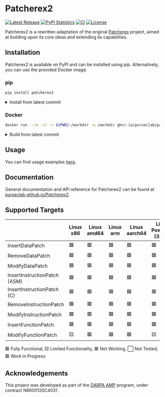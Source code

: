 # Patcherex2

[![Latest Release](https://img.shields.io/pypi/v/patcherex2.svg)](https://pypi.python.org/pypi/patcherex2/)
[![PyPI Statistics](https://img.shields.io/pypi/dm/patcherex2.svg)](https://pypistats.org/packages/patcherex2)
[![CI](https://img.shields.io/github/actions/workflow/status/purseclab/patcherex2/ci.yml?label=CI
)](https://github.com/purseclab/Patcherex2/actions/workflows/test.yml)
[![License](https://img.shields.io/github/license/purseclab/patcherex2.svg)](https://github.com/purseclab/Patcherex2/blob/main/LICENSE)

Patcherex2 is a rewritten adaptation of the original [Patcherex](https://github.com/angr/patcherex) project, aimed at building upon its core ideas and extending its capabilities.

## Installation

Patcherex2 is available on PyPI and can be installed using pip. Alternatively, you can use the provided Docker image.

### pip
```bash
pip install patcherex2
```
<details>
<summary>Install from latest commit</summary>

```bash
pip install git+https://github.com/purseclab/Patcherex2.git
```
</details>

### Docker
```bash
docker run --rm -it -v ${PWD}:/workdir -w /workdir ghcr.io/purseclab/patcherex2
```

<details>
<summary>Build from latest commit</summary>

```bash
docker build -t --platform linux/amd64 patcherex2 https://github.com/purseclab/Patcherex2.git
docker run --rm -it -v ${PWD}:/workdir -w /workdir patcherex2
```
</details>


## Usage
You can find usage examples [here](https://purseclab.github.io/Patcherex2/examples/insert_instruction_patch/).


## Documentation
General documentation and API reference for Patcherex2 can be found at [purseclab.github.io/Patcherex2](https://purseclab.github.io/Patcherex2/).


## Supported Targets

|           | Linux x86 | Linux amd64 | Linux arm | Linux aarch64 | Linux PowerPC (32bit) | Linux PowerPC (64bit) | Linux PowerPCle (64bit) | Linux MIPS (32bit) | Linux MIPS (64bit) | Linux MIPSEL<br>​(32bit) | Linux MIPSEL<br>(64bit) | SPARCv8 (LEON3) | PowerPC (VLE) (IHEX)
|-|-|-|-|-|-|-|-|-|-|-|-|-|-|
InsertDataPatch              | 🟩 | 🟩 | 🟩 | 🟩 | 🟩 | 🟩 | 🟩 | 🟩 | 🟩 | 🟩 | 🟩 | ⬜ | ⬜ |
RemoveDataPatch              | 🟩 | 🟩 | 🟩 | 🟩 | 🟩 | 🟩 | 🟩 | 🟩 | 🟩 | 🟩 | 🟩 | ⬜ | ⬜ |
ModifyDataPatch              | 🟩 | 🟩 | 🟩 | 🟩 | 🟩 | 🟩 | 🟩 | 🟩 | 🟩 | 🟩 | 🟩 | ⬜ | ⬜ |
InsertInstructionPatch (ASM) | 🟩 | 🟩 | 🟩 | 🟩 | 🟩 | 🟩 | 🟩 | 🟩 | 🟩 | 🟩 | 🟩 | ⬜ | ⬜ |
InsertInstructionPatch (C)   | 🟥 | 🟩 | 🟥 | 🟪 | 🟥 | 🟥 | 🟥 | 🟥 | 🟥 | 🟥 | 🟥 | 🟥 | 🟥 |
RemoveInstructionPatch       | 🟩 | 🟩 | 🟩 | 🟩 | 🟩 | 🟩 | 🟩 | 🟩 | 🟩 | 🟩 | 🟩 | ⬜ | ⬜ |
ModifyInstructionPatch       | 🟩 | 🟩 | 🟩 | 🟩 | 🟩 | 🟩 | 🟩 | 🟩 | 🟩 | 🟩 | 🟩 | ⬜ | ⬜ |
InsertFunctionPatch          | 🟩 | 🟩 | 🟩 | 🟩 | 🟩 | 🟩 | 🟩 | 🟩 | 🟩 | 🟩 | 🟩 | ⬜ | ⬜ |
ModifyFunctionPatch          | 🟨 | 🟩 | 🟩 | 🟩 | 🟨 | 🟨 | 🟨 | 🟨 | 🟨 | 🟨 | 🟨 | ⬜ | ⬜ |

🟩 Fully Functional, 🟨 Limited Functionality, 🟥 Not Working, ⬜ Not Tested, 🟪 Work in Progress


## Acknowledgements
This project was developed as part of the [DARPA AMP](https://www.darpa.mil/program/assured-micropatching) program, under contract N6600120C4031.

